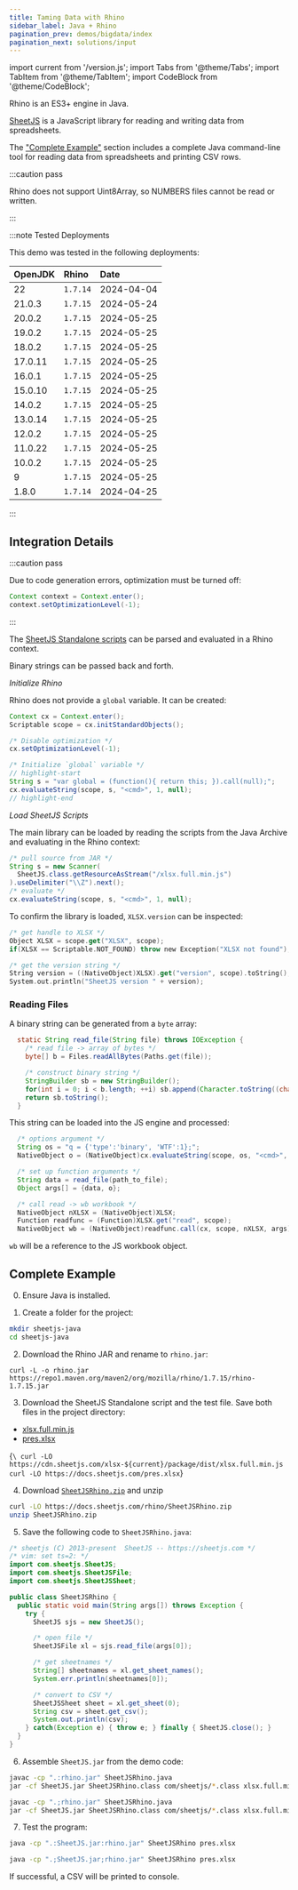 ```yaml
---
title: Taming Data with Rhino
sidebar_label: Java + Rhino
pagination_prev: demos/bigdata/index
pagination_next: solutions/input
---
```


import current from '/version.js';
import Tabs from '@theme/Tabs';
import TabItem from '@theme/TabItem';
import CodeBlock from '@theme/CodeBlock';

Rhino is an ES3+ engine in Java.

[SheetJS](https://sheetjs.com) is a JavaScript library for reading and writing
data from spreadsheets.

The ["Complete Example"](#complete-example) section includes a complete Java
command-line tool for reading data from spreadsheets and printing CSV rows.

:::caution pass

Rhino does not support Uint8Array, so NUMBERS files cannot be read or written.

:::

:::note Tested Deployments

This demo was tested in the following deployments:

| OpenJDK | Rhino    | Date       |
|:--------|:---------|:-----------|
| 22      | `1.7.14` | 2024-04-04 |
| 21.0.3  | `1.7.15` | 2024-05-24 |
| 20.0.2  | `1.7.15` | 2024-05-25 |
| 19.0.2  | `1.7.15` | 2024-05-25 |
| 18.0.2  | `1.7.15` | 2024-05-25 |
| 17.0.11 | `1.7.15` | 2024-05-25 |
| 16.0.1  | `1.7.15` | 2024-05-25 |
| 15.0.10 | `1.7.15` | 2024-05-25 |
| 14.0.2  | `1.7.15` | 2024-05-25 |
| 13.0.14 | `1.7.15` | 2024-05-25 |
| 12.0.2  | `1.7.15` | 2024-05-25 |
| 11.0.22 | `1.7.15` | 2024-05-25 |
| 10.0.2  | `1.7.15` | 2024-05-25 |
| 9       | `1.7.15` | 2024-05-25 |
| 1.8.0   | `1.7.14` | 2024-04-25 |

:::

## Integration Details

:::caution pass

Due to code generation errors, optimization must be turned off:

```java
Context context = Context.enter();
context.setOptimizationLevel(-1);
```

:::

The [SheetJS Standalone scripts](/docs/getting-started/installation/standalone)
can be parsed and evaluated in a Rhino context.

Binary strings can be passed back and forth.

_Initialize Rhino_

Rhino does not provide a `global` variable. It can be created:

```java
Context cx = Context.enter();
Scriptable scope = cx.initStandardObjects();

/* Disable optimization */
cx.setOptimizationLevel(-1);

/* Initialize `global` variable */
// highlight-start
String s = "var global = (function(){ return this; }).call(null);";
cx.evaluateString(scope, s, "<cmd>", 1, null);
// highlight-end
```

_Load SheetJS Scripts_

The main library can be loaded by reading the scripts from the Java Archive and
evaluating in the Rhino context:

```java
/* pull source from JAR */
String s = new Scanner(
  SheetJS.class.getResourceAsStream("/xlsx.full.min.js")
).useDelimiter("\\Z").next();
/* evaluate */
cx.evaluateString(scope, s, "<cmd>", 1, null);
```

To confirm the library is loaded, `XLSX.version` can be inspected:

```swift
/* get handle to XLSX */
Object XLSX = scope.get("XLSX", scope);
if(XLSX == Scriptable.NOT_FOUND) throw new Exception("XLSX not found");

/* get the version string */
String version = ((NativeObject)XLSX).get("version", scope).toString();
System.out.println("SheetJS version " + version);
```

### Reading Files

A binary string can be generated from a `byte` array:

```java
  static String read_file(String file) throws IOException {
    /* read file -> array of bytes */
    byte[] b = Files.readAllBytes(Paths.get(file));

    /* construct binary string */
    StringBuilder sb = new StringBuilder();
    for(int i = 0; i < b.length; ++i) sb.append(Character.toString((char)(b[i] < 0 ? b[i] + 256 : b[i])));
    return sb.toString();
  }
```

This string can be loaded into the JS engine and processed:

```java
  /* options argument */
  String os = "q = {'type':'binary', 'WTF':1};";
  NativeObject o = (NativeObject)cx.evaluateString(scope, os, "<cmd>", 2, null);

  /* set up function arguments */
  String data = read_file(path_to_file);
  Object args[] = {data, o};

  /* call read -> wb workbook */
  NativeObject nXLSX = (NativeObject)XLSX;
  Function readfunc = (Function)XLSX.get("read", scope);
  NativeObject wb = (NativeObject)readfunc.call(cx, scope, nXLSX, args);
```

`wb` will be a reference to the JS workbook object.

## Complete Example

0) Ensure Java is installed.

1) Create a folder for the project:

```bash
mkdir sheetjs-java
cd sheetjs-java
```

2) Download the Rhino JAR and rename to `rhino.jar`:

```
curl -L -o rhino.jar https://repo1.maven.org/maven2/org/mozilla/rhino/1.7.15/rhino-1.7.15.jar
```

3) Download the SheetJS Standalone script and the test file. Save both files in
the project directory:

<ul>
<li><a href={`https://cdn.sheetjs.com/xlsx-${current}/package/dist/xlsx.full.min.js`}>xlsx.full.min.js</a></li>
<li><a href="https://docs.sheetjs.com/pres.xlsx">pres.xlsx</a></li>
</ul>

<CodeBlock language="bash">{`\
curl -LO https://cdn.sheetjs.com/xlsx-${current}/package/dist/xlsx.full.min.js
curl -LO https://docs.sheetjs.com/pres.xlsx`}
</CodeBlock>

4) Download [`SheetJSRhino.zip`](pathname:///rhino/SheetJSRhino.zip) and unzip

```bash
curl -LO https://docs.sheetjs.com/rhino/SheetJSRhino.zip
unzip SheetJSRhino.zip
```

5) Save the following code to `SheetJSRhino.java`:

```java title="SheetJSRhino.java"
/* sheetjs (C) 2013-present  SheetJS -- https://sheetjs.com */
/* vim: set ts=2: */
import com.sheetjs.SheetJS;
import com.sheetjs.SheetJSFile;
import com.sheetjs.SheetJSSheet;

public class SheetJSRhino {
  public static void main(String args[]) throws Exception {
    try {
      SheetJS sjs = new SheetJS();

      /* open file */
      SheetJSFile xl = sjs.read_file(args[0]);

      /* get sheetnames */
      String[] sheetnames = xl.get_sheet_names();
      System.err.println(sheetnames[0]);

      /* convert to CSV */
      SheetJSSheet sheet = xl.get_sheet(0);
      String csv = sheet.get_csv();
      System.out.println(csv);
    } catch(Exception e) { throw e; } finally { SheetJS.close(); }
  }
}
```

6) Assemble `SheetJS.jar` from the demo code:

<Tabs groupId="os">
  <TabItem value="unix" label="Linux/MacOS">

```bash
javac -cp ".:rhino.jar" SheetJSRhino.java
jar -cf SheetJS.jar SheetJSRhino.class com/sheetjs/*.class xlsx.full.min.js
```

  </TabItem>
  <TabItem value="win" label="Windows">

```bash
javac -cp ".;rhino.jar" SheetJSRhino.java
jar -cf SheetJS.jar SheetJSRhino.class com/sheetjs/*.class xlsx.full.min.js
```

  </TabItem>
</Tabs>

7) Test the program:

<Tabs groupId="os">
  <TabItem value="unix" label="Linux/MacOS">

```bash
java -cp ".:SheetJS.jar:rhino.jar" SheetJSRhino pres.xlsx
```

  </TabItem>
  <TabItem value="win" label="Windows">

```bash
java -cp ".;SheetJS.jar;rhino.jar" SheetJSRhino pres.xlsx
```

  </TabItem>
</Tabs>

If successful, a CSV will be printed to console.
